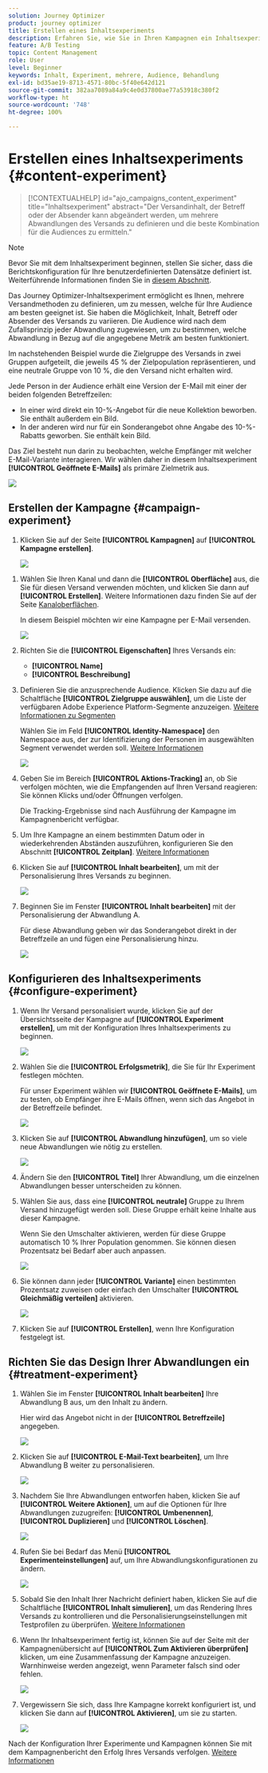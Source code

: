 ```yaml
---
solution: Journey Optimizer
product: journey optimizer
title: Erstellen eines Inhaltsexperiments
description: Erfahren Sie, wie Sie in Ihren Kampagnen ein Inhaltsexperiment erstellen
feature: A/B Testing
topic: Content Management
role: User
level: Beginner
keywords: Inhalt, Experiment, mehrere, Audience, Behandlung
exl-id: bd35ae19-8713-4571-80bc-5f40e642d121
source-git-commit: 382aa7089a84a9c4e0d37800ae77a53918c380f2
workflow-type: ht
source-wordcount: '748'
ht-degree: 100%

---
```


# Erstellen eines Inhaltsexperiments {#content-experiment}

>[!CONTEXTUALHELP]
>id="ajo_campaigns_content_experiment"
>title="Inhaltsexperiment"
>abstract="Der Versandinhalt, der Betreff oder der Absender kann abgeändert werden, um mehrere Abwandlungen des Versands zu definieren und die beste Kombination für die Audiences zu ermitteln."

>[!NOTE]
>
>Bevor Sie mit dem Inhaltsexperiment beginnen, stellen Sie sicher, dass die Berichtskonfiguration für Ihre benutzerdefinierten Datensätze definiert ist. Weiterführende Informationen finden Sie in [diesem Abschnitt](reporting-configuration.md).

Das Journey Optimizer-Inhaltsexperiment ermöglicht es Ihnen, mehrere Versandmethoden zu definieren, um zu messen, welche für Ihre Audience am besten geeignet ist. Sie haben die Möglichkeit, Inhalt, Betreff oder Absender des Versands zu variieren. Die Audience wird nach dem Zufallsprinzip jeder Abwandlung zugewiesen, um zu bestimmen, welche Abwandlung in Bezug auf die angegebene Metrik am besten funktioniert.

Im nachstehenden Beispiel wurde die Zielgruppe des Versands in zwei Gruppen aufgeteilt, die jeweils 45 % der Zielpopulation repräsentieren, und eine neutrale Gruppe von 10 %, die den Versand nicht erhalten wird.

Jede Person in der Audience erhält eine Version der E-Mail mit einer der beiden folgenden Betreffzeilen:

* In einer wird direkt ein 10-%-Angebot für die neue Kollektion beworben. Sie enthält außerdem ein Bild.
* In der anderen wird nur für ein Sonderangebot ohne Angabe des 10-%-Rabatts geworben. Sie enthält kein Bild.

Das Ziel besteht nun darin zu beobachten, welche Empfänger mit welcher E-Mail-Variante interagieren. Wir wählen daher in diesem Inhaltsexperiment **[!UICONTROL Geöffnete E-Mails]** als primäre Zielmetrik aus.

![](assets/content_experiment.png)

## Erstellen der Kampagne {#campaign-experiment}

1. Klicken Sie auf der Seite **[!UICONTROL Kampagnen]** auf **[!UICONTROL Kampagne erstellen]**.

   ![](assets/content_experiment_1.png)

<!--
1. In the **[!UICONTROL Properties]** section, choose your **[!UICONTROL Campaign type]**:

    * **[!UICONTROL Scheduled]**: designed to send marketing messages and can be executed immediately or at a specified date.

    * **[!UICONTROL API-Triggered]**: designed to send transactional messages, such as password reset notifications or cart abandonment reminders. 
    
        To execute an API-triggered campaign, you will need to make an API call. [Learn more](api-triggered-campaigns.md)
-->
1. Wählen Sie Ihren Kanal und dann die **[!UICONTROL Oberfläche]** aus, die Sie für diesen Versand verwenden möchten, und klicken Sie dann auf **[!UICONTROL Erstellen]**. Weitere Informationen dazu finden Sie auf der Seite [Kanaloberflächen](../configuration/channel-surfaces.md).

   In diesem Beispiel möchten wir eine Kampagne per E-Mail versenden.

   ![](assets/content_experiment_2.png)

1. Richten Sie die **[!UICONTROL Eigenschaften]** Ihres Versands ein:
   * **[!UICONTROL Name]**
   * **[!UICONTROL Beschreibung]**

1. Definieren Sie die anzusprechende Audience. Klicken Sie dazu auf die Schaltfläche **[!UICONTROL Zielgruppe auswählen]**, um die Liste der verfügbaren Adobe Experience Platform-Segmente anzuzeigen. [Weitere Informationen zu Segmenten](../segment/about-segments.md)

   Wählen Sie im Feld **[!UICONTROL Identity-Namespace]** den Namespace aus, der zur Identifizierung der Personen im ausgewählten Segment verwendet werden soll. [Weitere Informationen](get-started-experiment.md#content-experiment-work)

   ![](assets/content_experiment_16.png)

1. Geben Sie im Bereich **[!UICONTROL Aktions-Tracking]** an, ob Sie verfolgen möchten, wie die Empfangenden auf Ihren Versand reagieren: Sie können Klicks und/oder Öffnungen verfolgen.

   Die Tracking-Ergebnisse sind nach Ausführung der Kampagne im Kampagnenbericht verfügbar.

1. Um Ihre Kampagne an einem bestimmten Datum oder in wiederkehrenden Abständen auszuführen, konfigurieren Sie den Abschnitt **[!UICONTROL Zeitplan]**. [Weitere Informationen](create-campaign.md)

1. Klicken Sie auf **[!UICONTROL Inhalt bearbeiten]**, um mit der Personalisierung Ihres Versands zu beginnen.

   ![](assets/content_experiment_17.png)

1. Beginnen Sie im Fenster **[!UICONTROL Inhalt bearbeiten]** mit der Personalisierung der Abwandlung A.

   Für diese Abwandlung geben wir das Sonderangebot direkt in der Betreffzeile an und fügen eine Personalisierung hinzu.

   ![](assets/content_experiment_5.png)

## Konfigurieren des Inhaltsexperiments {#configure-experiment}

1. Wenn Ihr Versand personalisiert wurde, klicken Sie auf der Übersichtsseite der Kampagne auf **[!UICONTROL Experiment erstellen]**, um mit der Konfiguration Ihres Inhaltsexperiments zu beginnen.

   ![](assets/content_experiment_3.png)

1. Wählen Sie die **[!UICONTROL Erfolgsmetrik]**, die Sie für Ihr Experiment festlegen möchten.

   Für unser Experiment wählen wir **[!UICONTROL Geöffnete E-Mails]**, um zu testen, ob Empfänger ihre E-Mails öffnen, wenn sich das Angebot in der Betreffzeile befindet.

   ![](assets/content_experiment_11.png)

1. Klicken Sie auf **[!UICONTROL Abwandlung hinzufügen]**, um so viele neue Abwandlungen wie nötig zu erstellen.

   ![](assets/content_experiment_8.png)

1. Ändern Sie den **[!UICONTROL Titel]** Ihrer Abwandlung, um die einzelnen Abwandlungen besser unterscheiden zu können.

1. Wählen Sie aus, dass eine **[!UICONTROL neutrale]** Gruppe zu Ihrem Versand hinzugefügt werden soll. Diese Gruppe erhält keine Inhalte aus dieser Kampagne.

   Wenn Sie den Umschalter aktivieren, werden für diese Gruppe automatisch 10 % Ihrer Population genommen. Sie können diesen Prozentsatz bei Bedarf aber auch anpassen.

   ![](assets/content_experiment_12.png)

1. Sie können dann jeder **[!UICONTROL Variante]** einen bestimmten Prozentsatz zuweisen oder einfach den Umschalter **[!UICONTROL Gleichmäßig verteilen]** aktivieren.

   ![](assets/content_experiment_13.png)

1. Klicken Sie auf **[!UICONTROL Erstellen]**, wenn Ihre Konfiguration festgelegt ist.

## Richten Sie das Design Ihrer Abwandlungen ein {#treatment-experiment}

1. Wählen Sie im Fenster **[!UICONTROL Inhalt bearbeiten]** Ihre Abwandlung B aus, um den Inhalt zu ändern.

   Hier wird das Angebot nicht in der **[!UICONTROL Betreffzeile]** angegeben.

   ![](assets/content_experiment_18.png)

1. Klicken Sie auf **[!UICONTROL E-Mail-Text bearbeiten]**, um Ihre Abwandlung B weiter zu personalisieren.

   ![](assets/content_experiment_9.png)

1. Nachdem Sie Ihre Abwandlungen entworfen haben, klicken Sie auf **[!UICONTROL Weitere Aktionen]**, um auf die Optionen für Ihre Abwandlungen zuzugreifen: **[!UICONTROL Umbenennen]**, **[!UICONTROL Duplizieren]** und **[!UICONTROL Löschen]**.

   ![](assets/content_experiment_7.png)

1. Rufen Sie bei Bedarf das Menü **[!UICONTROL Experimenteinstellungen]** auf, um Ihre Abwandlungskonfigurationen zu ändern.

   ![](assets/content_experiment_19.png)

1. Sobald Sie den Inhalt Ihrer Nachricht definiert haben, klicken Sie auf die Schaltfläche **[!UICONTROL Inhalt simulieren]**, um das Rendering Ihres Versands zu kontrollieren und die Personalisierungseinstellungen mit Testprofilen zu überprüfen. [Weitere Informationen](../email/preview.md)

1. Wenn Ihr Inhaltsexperiment fertig ist, können Sie auf der Seite mit der Kampagnenübersicht auf **[!UICONTROL Zum Aktivieren überprüfen]** klicken, um eine Zusammenfassung der Kampagne anzuzeigen. Warnhinweise werden angezeigt, wenn Parameter falsch sind oder fehlen.

   ![](assets/content_experiment_15.png)

1. Vergewissern Sie sich, dass Ihre Kampagne korrekt konfiguriert ist, und klicken Sie dann auf **[!UICONTROL Aktivieren]**, um sie zu starten.

   ![](assets/content_experiment_14.png)

Nach der Konfiguration Ihrer Experimente und Kampagnen können Sie mit dem Kampagnenbericht den Erfolg Ihres Versands verfolgen. [Weitere Informationen](../reports/campaign-global-report.md#experimentation-report)
